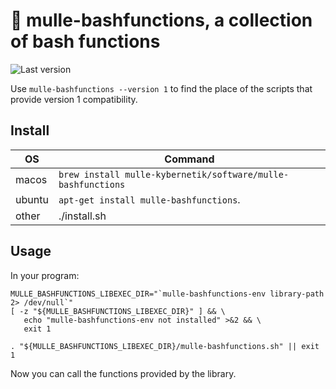 # 🥊 mulle-bashfunctions, a collection of bash functions

![Last version](https://img.shields.io/github/tag/{{PUBLISHER}}/mulle-bashfunctions.svg)


Use `mulle-bashfunctions --version 1` to find the place of the scripts that
provide version 1 compatibility.


## Install

OS          | Command
------------|------------------------------------
macos       | `brew install mulle-kybernetik/software/mulle-bashfunctions`
ubuntu      | `apt-get install mulle-bashfunctions`.
other       | ./install.sh


## Usage

In your program:


```
MULLE_BASHFUNCTIONS_LIBEXEC_DIR="`mulle-bashfunctions-env library-path 2> /dev/null`"
[ -z "${MULLE_BASHFUNCTIONS_LIBEXEC_DIR}" ] && \
   echo "mulle-bashfunctions-env not installed" >&2 && \
   exit 1

. "${MULLE_BASHFUNCTIONS_LIBEXEC_DIR}/mulle-bashfunctions.sh" || exit 1
```

Now you can call the functions provided by the library.

